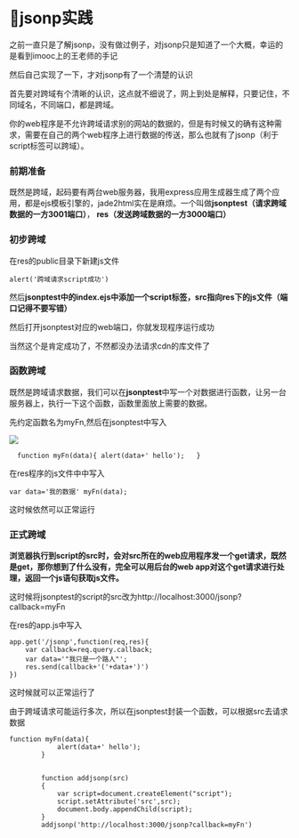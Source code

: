 # jsonp实践



之前一直只是了解jsonp，没有做过例子，对jsonp只是知道了一个大概，幸运的是看到imooc上的王老师的手记

然后自己实现了一下，才对jsonp有了一个清楚的认识

首先要对跨域有个清晰的认识，这点就不细说了，网上到处是解释，只要记住，不同域名，不同端口，都是跨域。

你的web程序是不允许跨域请求别的网站的数据的，但是有时候又的确有这种需求，需要在自己的两个web程序上进行数据的传送，那么也就有了jsonp（利于script标签可以跨域）。

### 前期准备

既然是跨域，起码要有两台web服务器，我用express应用生成器生成了两个应用，都是ejs模板引擎的，jade2html实在是麻烦。一个叫做**jsonptest（请求跨域数据的一方3001端口）**， **res（发送跨域数据的一方3000端口）**

### 初步跨域

在res的public目录下新建js文件

`alert('跨域请求script成功')`

然后**jsonptest中的index.ejs中添加一个script标签，src指向res下的js文件（端口记得不要写错）**

然后打开jsonptest对应的web端口，你就发现程序运行成功

当然这个是肯定成功了，不然都没办法请求cdn的库文件了

### 函数跨域

既然是跨域请求数据，我们可以在**jsonptest**中写一个对数据进行函数，让另一台服务器上，执行一下这个函数，函数里面放上需要的数据。

先约定函数名为myFn,然后在jsonptest中写入

![](https://github.com/inertiabeer/frontend/master/img/hello.png)

`  function myFn(data){	alert(data+' hello');	}`

在res程序的js文件中中写入

`var data='我的数据'
myFn(data);`

这时候依然可以正常运行

### 正式跨域

**浏览器执行到script的src时，会对src所在的web应用程序发一个get请求，既然是get，那你想到了什么没有，完全可以用后台的web app对这个get请求进行处理，返回一个js语句获取js文件。**



这时候将jsonptest的script的src改为http://localhost:3000/jsonp?callback=myFn

在res的app.js中写入

```
app.get('/jsonp',function(req,res){
	var callback=req.query.callback;
	var data='"我只是一个路人"';
	res.send(callback+'('+data+')')
})
```

这时候就可以正常运行了

由于跨域请求可能运行多次，所以在jsonptest封装一个函数，可以根据src去请求数据

```
function myFn(data){
    		alert(data+' hello');
    	}


    	function addjsonp(src)
    	{
    		var script=document.createElement("script");
    		script.setAttribute('src',src);
    		document.body.appendChild(script);
    	}
    	addjsonp('http://localhost:3000/jsonp?callback=myFn')
```

























